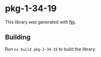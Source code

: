# pkg-1-34-19

This library was generated with [Nx](https://nx.dev).

## Building

Run `nx build pkg-1-34-19` to build the library.
